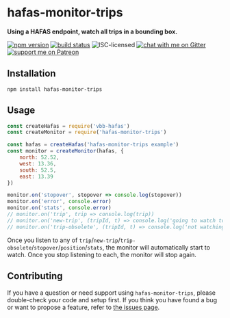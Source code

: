 # hafas-monitor-trips

**Using a HAFAS endpoint, watch all trips in a bounding box.**

[![npm version](https://img.shields.io/npm/v/hafas-monitor-trips.svg)](https://www.npmjs.com/package/hafas-monitor-trips)
[![build status](https://api.travis-ci.org/derhuerst/hafas-monitor-trips.svg?branch=master)](https://travis-ci.org/derhuerst/hafas-monitor-trips)
![ISC-licensed](https://img.shields.io/github/license/derhuerst/hafas-monitor-trips.svg)
[![chat with me on Gitter](https://img.shields.io/badge/chat%20with%20me-on%20gitter-512e92.svg)](https://gitter.im/derhuerst)
[![support me on Patreon](https://img.shields.io/badge/support%20me-on%20patreon-fa7664.svg)](https://patreon.com/derhuerst)


## Installation

```shell
npm install hafas-monitor-trips
```


## Usage

```js
const createHafas = require('vbb-hafas')
const createMonitor = require('hafas-monitor-trips')

const hafas = createHafas('hafas-monitor-trips example')
const monitor = createMonitor(hafas, {
	north: 52.52,
	west: 13.36,
	south: 52.5,
	east: 13.39
})

monitor.on('stopover', stopover => console.log(stopover))
monitor.on('error', console.error)
monitor.on('stats', console.error)
// monitor.on('trip', trip => console.log(trip))
// monitor.on('new-trip', (tripId, t) => console.log('going to watch trip', tripId, t.line.name))
// monitor.on('trip-obsolete', (tripId, t) => console.log('not watching trip anymore', tripId, t.line.name))
```

Once you listen to any of `trip`/`new-trip`/`trip-obsolete`/`stopover`/`position`/`stats`, the monitor will automatically start to watch. Once you stop listening to each, the monitor will stop again.


## Contributing

If you have a question or need support using `hafas-monitor-trips`, please double-check your code and setup first. If you think you have found a bug or want to propose a feature, refer to [the issues page](https://github.com/derhuerst/hafas-monitor-trips/issues).
